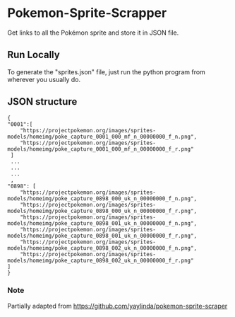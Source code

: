 # Pokemon-Sprite-Scrapper
Get links to all the Pokémon sprite and store it in JSON file.


## Run Locally
To generate the "sprites.json" file, just run the python program from wherever you usually do.

## JSON structure

    {
    "0001":[
		"https://projectpokemon.org/images/sprites-models/homeimg/poke_capture_0001_000_mf_n_00000000_f_n.png",
		"https://projectpokemon.org/images/sprites-models/homeimg/poke_capture_0001_000_mf_n_00000000_f_r.png"
     ]
     ...
     ...
     ...
     ,
    "0898": [
		"https://projectpokemon.org/images/sprites-models/homeimg/poke_capture_0898_000_uk_n_00000000_f_n.png",
		"https://projectpokemon.org/images/sprites-models/homeimg/poke_capture_0898_000_uk_n_00000000_f_r.png",
		"https://projectpokemon.org/images/sprites-models/homeimg/poke_capture_0898_001_uk_n_00000000_f_n.png",
		"https://projectpokemon.org/images/sprites-models/homeimg/poke_capture_0898_001_uk_n_00000000_f_r.png",
		"https://projectpokemon.org/images/sprites-models/homeimg/poke_capture_0898_002_uk_n_00000000_f_n.png",
		"https://projectpokemon.org/images/sprites-models/homeimg/poke_capture_0898_002_uk_n_00000000_f_r.png"
    ]
    }

### Note
Partially adapted from https://github.com/yaylinda/pokemon-sprite-scraper
